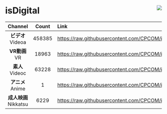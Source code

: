 # isDigital <img align="right" src="https://img.shields.io/github/last-commit/CPCOM/isDigital"/>  
  
| Channel | Count | Link |  
| :-----: | :---: | :--- |  
|**ビデオ**<br />Videoa | 458385 | https://raw.githubusercontent.com/CPCOM/isDigital/main/Videoa.txt |  
|**VR動画**<br />VR | 18963 | https://raw.githubusercontent.com/CPCOM/isDigital/main/VR.txt |  
|**素人**<br />Videoc | 63228 | https://raw.githubusercontent.com/CPCOM/isDigital/main/Videoc.txt |  
|**アニメ**<br />Anime | 1 | https://raw.githubusercontent.com/CPCOM/isDigital/main/Anime.txt |  
|**成人映画**<br />Nikkatsu | 6229 | https://raw.githubusercontent.com/CPCOM/isDigital/main/Nikkatsu.txt |  